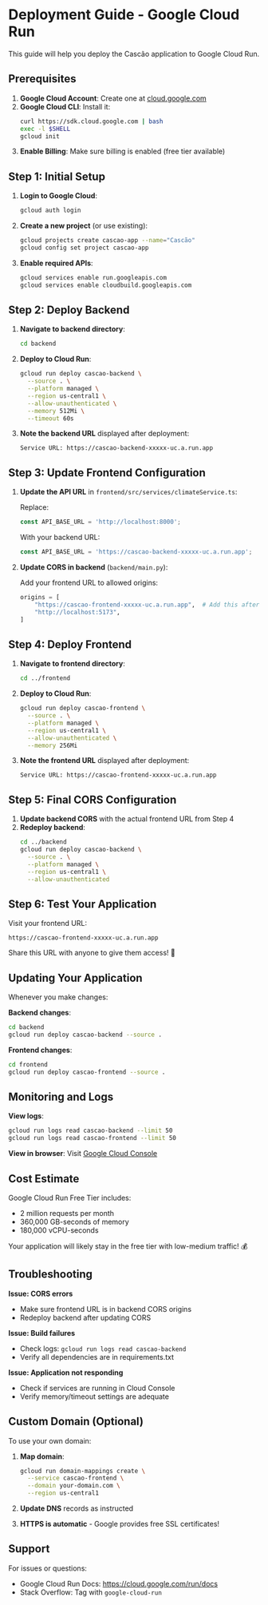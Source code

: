 # Deployment Guide - Google Cloud Run

This guide will help you deploy the Cascão application to Google Cloud Run.

## Prerequisites

1. **Google Cloud Account**: Create one at [cloud.google.com](https://cloud.google.com)
2. **Google Cloud CLI**: Install it:
   ```bash
   curl https://sdk.cloud.google.com | bash
   exec -l $SHELL
   gcloud init
   ```
3. **Enable Billing**: Make sure billing is enabled (free tier available)

## Step 1: Initial Setup

1. **Login to Google Cloud**:
   ```bash
   gcloud auth login
   ```

2. **Create a new project** (or use existing):
   ```bash
   gcloud projects create cascao-app --name="Cascão"
   gcloud config set project cascao-app
   ```

3. **Enable required APIs**:
   ```bash
   gcloud services enable run.googleapis.com
   gcloud services enable cloudbuild.googleapis.com
   ```

## Step 2: Deploy Backend

1. **Navigate to backend directory**:
   ```bash
   cd backend
   ```

2. **Deploy to Cloud Run**:
   ```bash
   gcloud run deploy cascao-backend \
     --source . \
     --platform managed \
     --region us-central1 \
     --allow-unauthenticated \
     --memory 512Mi \
     --timeout 60s
   ```

3. **Note the backend URL** displayed after deployment:
   ```
   Service URL: https://cascao-backend-xxxxx-uc.a.run.app
   ```

## Step 3: Update Frontend Configuration

1. **Update the API URL** in `frontend/src/services/climateService.ts`:
   
   Replace:
   ```typescript
   const API_BASE_URL = 'http://localhost:8000';
   ```
   
   With your backend URL:
   ```typescript
   const API_BASE_URL = 'https://cascao-backend-xxxxx-uc.a.run.app';
   ```

2. **Update CORS in backend** (`backend/main.py`):
   
   Add your frontend URL to allowed origins:
   ```python
   origins = [
       "https://cascao-frontend-xxxxx-uc.a.run.app",  # Add this after frontend deployment
       "http://localhost:5173",
   ]
   ```

## Step 4: Deploy Frontend

1. **Navigate to frontend directory**:
   ```bash
   cd ../frontend
   ```

2. **Deploy to Cloud Run**:
   ```bash
   gcloud run deploy cascao-frontend \
     --source . \
     --platform managed \
     --region us-central1 \
     --allow-unauthenticated \
     --memory 256Mi
   ```

3. **Note the frontend URL** displayed after deployment:
   ```
   Service URL: https://cascao-frontend-xxxxx-uc.a.run.app
   ```

## Step 5: Final CORS Configuration

1. **Update backend CORS** with the actual frontend URL from Step 4
2. **Redeploy backend**:
   ```bash
   cd ../backend
   gcloud run deploy cascao-backend \
     --source . \
     --platform managed \
     --region us-central1 \
     --allow-unauthenticated
   ```

## Step 6: Test Your Application

Visit your frontend URL:
```
https://cascao-frontend-xxxxx-uc.a.run.app
```

Share this URL with anyone to give them access! 🎉

## Updating Your Application

Whenever you make changes:

**Backend changes**:
```bash
cd backend
gcloud run deploy cascao-backend --source .
```

**Frontend changes**:
```bash
cd frontend
gcloud run deploy cascao-frontend --source .
```

## Monitoring and Logs

**View logs**:
```bash
gcloud run logs read cascao-backend --limit 50
gcloud run logs read cascao-frontend --limit 50
```

**View in browser**:
Visit [Google Cloud Console](https://console.cloud.google.com/run)

## Cost Estimate

Google Cloud Run Free Tier includes:
- 2 million requests per month
- 360,000 GB-seconds of memory
- 180,000 vCPU-seconds

Your application will likely stay in the free tier with low-medium traffic! 💰

## Troubleshooting

**Issue: CORS errors**
- Make sure frontend URL is in backend CORS origins
- Redeploy backend after updating CORS

**Issue: Build failures**
- Check logs: `gcloud run logs read cascao-backend`
- Verify all dependencies are in requirements.txt

**Issue: Application not responding**
- Check if services are running in Cloud Console
- Verify memory/timeout settings are adequate

## Custom Domain (Optional)

To use your own domain:

1. **Map domain**:
   ```bash
   gcloud run domain-mappings create \
     --service cascao-frontend \
     --domain your-domain.com \
     --region us-central1
   ```

2. **Update DNS** records as instructed

3. **HTTPS is automatic** - Google provides free SSL certificates!

## Support

For issues or questions:
- Google Cloud Run Docs: https://cloud.google.com/run/docs
- Stack Overflow: Tag with `google-cloud-run`
